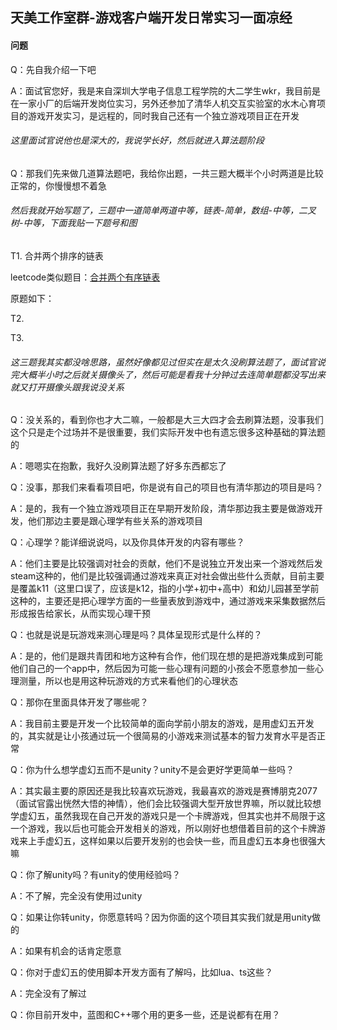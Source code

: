 ## 天美工作室群-游戏客户端开发日常实习一面凉经
#### 问题
Q：先自我介绍一下吧

A：面试官您好，我是来自深圳大学电子信息工程学院的大二学生wkr，我目前是在一家小厂的后端开发岗位实习，另外还参加了清华人机交互实验室的水木心育项目的游戏开发实习，是远程的，同时我自己还有一个独立游戏项目正在开发

###### 这里面试官说他也是深大的，我说学长好，然后就进入算法题阶段

Q：那我们先来做几道算法题吧，我给你出题，一共三题大概半个小时两道是比较正常的，你慢慢想不着急

###### 然后我就开始写题了，三题中一道简单两道中等，链表-简单，数组-中等，二叉树-中等，下面我贴一下题号和图

T1. 合并两个排序的链表

leetcode类似题目：[合并两个有序链表](https://leetcode.cn/problems/merge-two-sorted-lists/description/)

原题如下：



T2.




T3.




###### 这三题我其实都没啥思路，虽然好像都见过但实在是太久没刷算法题了，面试官说完大概半小时之后就关摄像头了，然后可能是看我十分钟过去连简单题都没写出来就又打开摄像头跟我说没关系

Q：没关系的，看到你也才大二嘛，一般都是大三大四才会去刷算法题，没事我们这个只是走个过场并不是很重要，我们实际开发中也有遗忘很多这种基础的算法题的

A：嗯嗯实在抱歉，我好久没刷算法题了好多东西都忘了

Q：没事，那我们来看看项目吧，你是说有自己的项目也有清华那边的项目是吗？

A：是的，我有一个独立游戏项目正在早期开发阶段，清华那边我主要是做游戏开发，他们那边主要是跟心理学有些关系的游戏项目

Q：心理学？能详细说说吗，以及你具体开发的内容有哪些？

A：他们主要是比较强调对社会的贡献，他们不是说独立开发出来一个游戏然后发steam这种的，他们是比较强调通过游戏来真正对社会做出些什么贡献，目前主要是覆盖k11（这里口误了，应该是k12，指的小学+初中+高中）和幼儿园甚至学前这种的，主要还是把心理学方面的一些量表放到游戏中，通过游戏来采集数据然后形成报告给家长，从而实现心理干预

Q：也就是说是玩游戏来测心理是吗？具体呈现形式是什么样的？

A：是的，他们是跟共青团和地方这种有合作，他们现在想的是把游戏集成到可能他们自己的一个app中，然后因为可能一些心理有问题的小孩会不愿意参加一些心理测量，所以也是用这种玩游戏的方式来看他们的心理状态

Q：那你在里面具体开发了哪些呢？

A：我目前主要是开发一个比较简单的面向学前小朋友的游戏，是用虚幻五开发的，其实就是让小孩通过玩一个很简易的小游戏来测试基本的智力发育水平是否正常

Q：你为什么想学虚幻五而不是unity？unity不是会更好学更简单一些吗？

A：其实最主要的原因还是我比较喜欢玩游戏，我最喜欢的游戏是赛博朋克2077（面试官露出恍然大悟的神情），他们会比较强调大型开放世界嘛，所以就比较想学虚幻五，虽然我现在自己开发的游戏只是一个卡牌游戏，但其实也并不局限于这一个游戏，我以后也可能会开发相关的游戏，所以刚好也想借着目前的这个卡牌游戏来上手虚幻五，这样如果以后要开发别的也会快一些，而且虚幻五本身也很强大嘛

Q：你了解unity吗？有unity的使用经验吗？

A：不了解，完全没有使用过unity

Q：如果让你转unity，你愿意转吗？因为你面的这个项目其实我们就是用unity做的

A：如果有机会的话肯定愿意

Q：你对于虚幻五的使用脚本开发方面有了解吗，比如lua、ts这些？

A：完全没有了解过

Q：你目前开发中，蓝图和C++哪个用的更多一些，还是说都有在用？